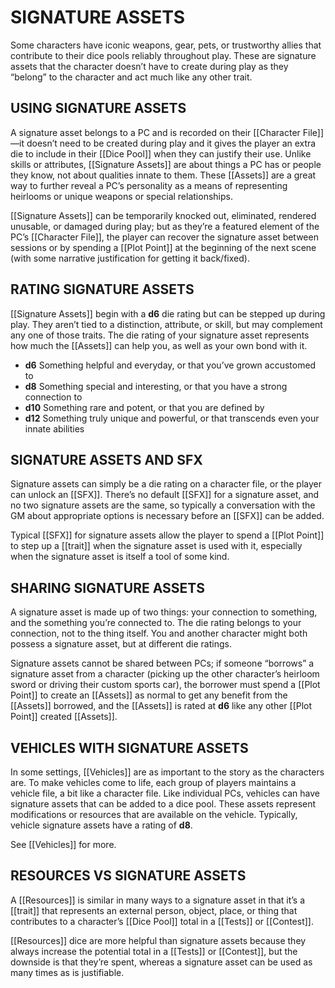 # SIGNATURE ASSETS
Some characters have iconic weapons, gear, pets, or trustworthy allies that contribute to their dice pools reliably throughout play. These are signature assets that the character doesn’t have to create during play as they “belong” to the character and act much like any other trait.

## USING SIGNATURE ASSETS
A signature asset belongs to a PC and is recorded on their [[Character File]]—it doesn’t need to be created during play and it gives the player an extra die to include in their [[Dice Pool]] when they can justify their use. Unlike skills or attributes, [[Signature Assets]] are about things a PC has or people they know, not about qualities innate to them. These [[Assets]] are a great way to further reveal a PC’s personality as a means of representing heirlooms or unique weapons or special relationships.

[[Signature Assets]] can be temporarily knocked out, eliminated, rendered unusable, or damaged during play; but as they’re a featured element of the PC’s [[Character File]], the player can recover the signature asset between sessions or by spending a [[Plot Point]] at the beginning of the next scene (with some narrative justification for getting it back/fixed).

## RATING SIGNATURE ASSETS
[[Signature Assets]] begin with a **d6** die rating but can be stepped up during play. They aren’t tied to a distinction, attribute, or skill, but may complement any one of those traits. The die rating of your signature asset represents how much the [[Assets]] can help you, as well as your own bond with it.

- **d6** Something helpful and everyday, or that you’ve grown accustomed to
- **d8** Something special and interesting, or that you have a strong connection to
- **d10** Something rare and potent, or that you are defined by
- **d12** Something truly unique and powerful, or that transcends even your innate abilities

## SIGNATURE ASSETS AND SFX
Signature assets can simply be a die rating on a character file, or the player can unlock an [[SFX]]. There’s no default [[SFX]] for a signature asset, and no two signature assets are the same, so typically a conversation with the GM about appropriate options is necessary before an [[SFX]] can be added.

Typical [[SFX]] for signature assets allow the player to spend a [[Plot Point]] to step up a [[trait]] when the signature asset is used with it, especially when the signature asset is itself a tool of some kind.

## SHARING SIGNATURE ASSETS
A signature asset is made up of two things: your connection to something, and the something you’re connected to. The die rating belongs to your connection, not to the thing itself. You and another character might both possess a signature asset, but at different die ratings.

Signature assets cannot be shared between PCs; if someone “borrows” a signature asset from a character (picking up the other character’s heirloom sword or driving their custom sports car), the borrower must spend a [[Plot Point]] to create an [[Assets]] as normal to get any benefit from the [[Assets]] borrowed, and the [[Assets]] is rated at **d6** like any other [[Plot Point]] created [[Assets]].

## VEHICLES WITH SIGNATURE ASSETS
In some settings, [[Vehicles]] are as important to the story as the characters are. To make vehicles come to life, each group of players maintains a vehicle file, a bit like a character file. Like individual PCs, vehicles can have signature assets that can be added to a dice pool. These assets represent modifications or resources that are available on the vehicle. Typically, vehicle signature assets have a rating of **d8**.

See [[Vehicles]] for more.

## RESOURCES VS SIGNATURE ASSETS
A [[Resources]] is similar in many ways to a signature asset in that it’s a [[trait]] that represents an external person, object, place, or thing that contributes to a character’s [[Dice Pool]] total in a [[Tests]] or [[Contest]].

[[Resources]] dice are more helpful than signature assets because they always increase the potential total in a [[Tests]] or [[Contest]], but the downside is that they’re spent, whereas a signature asset can be used as many times as is justifiable.